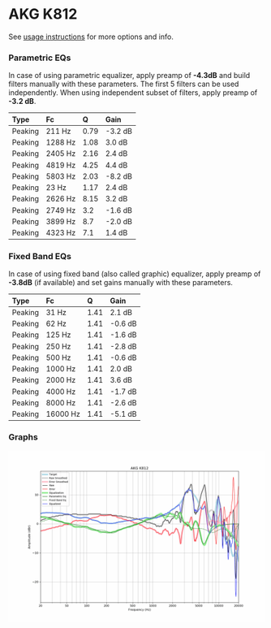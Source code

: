 # AKG K812
See [usage instructions](https://github.com/jaakkopasanen/AutoEq#usage) for more options and info.

### Parametric EQs
In case of using parametric equalizer, apply preamp of **-4.3dB** and build filters manually
with these parameters. The first 5 filters can be used independently.
When using independent subset of filters, apply preamp of **-3.2 dB**.

| Type    | Fc      |    Q | Gain    |
|:--------|:--------|:-----|:--------|
| Peaking | 211 Hz  | 0.79 | -3.2 dB |
| Peaking | 1288 Hz | 1.08 | 3.0 dB  |
| Peaking | 2405 Hz | 2.16 | 2.4 dB  |
| Peaking | 4819 Hz | 4.25 | 4.4 dB  |
| Peaking | 5803 Hz | 2.03 | -8.2 dB |
| Peaking | 23 Hz   | 1.17 | 2.4 dB  |
| Peaking | 2626 Hz | 8.15 | 3.2 dB  |
| Peaking | 2749 Hz | 3.2  | -1.6 dB |
| Peaking | 3899 Hz | 8.7  | -2.0 dB |
| Peaking | 4323 Hz | 7.1  | 1.4 dB  |

### Fixed Band EQs
In case of using fixed band (also called graphic) equalizer, apply preamp of **-3.8dB**
(if available) and set gains manually with these parameters.

| Type    | Fc       |    Q | Gain    |
|:--------|:---------|:-----|:--------|
| Peaking | 31 Hz    | 1.41 | 2.1 dB  |
| Peaking | 62 Hz    | 1.41 | -0.6 dB |
| Peaking | 125 Hz   | 1.41 | -1.6 dB |
| Peaking | 250 Hz   | 1.41 | -2.8 dB |
| Peaking | 500 Hz   | 1.41 | -0.6 dB |
| Peaking | 1000 Hz  | 1.41 | 2.0 dB  |
| Peaking | 2000 Hz  | 1.41 | 3.6 dB  |
| Peaking | 4000 Hz  | 1.41 | -1.7 dB |
| Peaking | 8000 Hz  | 1.41 | -2.6 dB |
| Peaking | 16000 Hz | 1.41 | -5.1 dB |

### Graphs
![](./AKG%20K812.png)